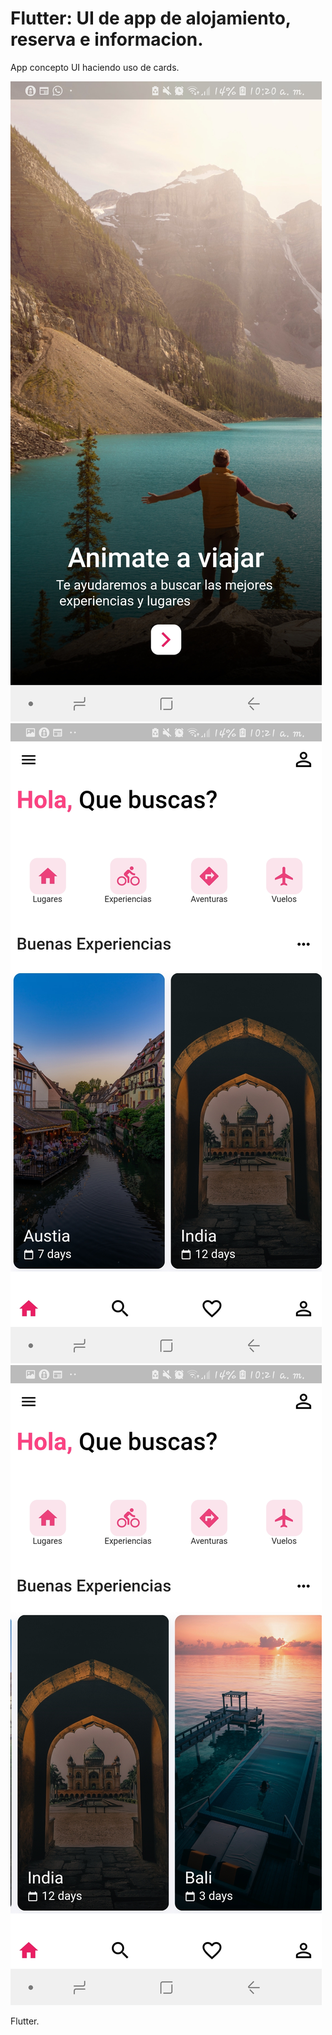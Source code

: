 # Flutter: UI de app de alojamiento, reserva e informacion.

App concepto UI haciendo uso de cards.

<img src="images/booking1.jpg">
<img src="images/booking2.jpg">
<img src="images/booking3.jpg">

Flutter.

